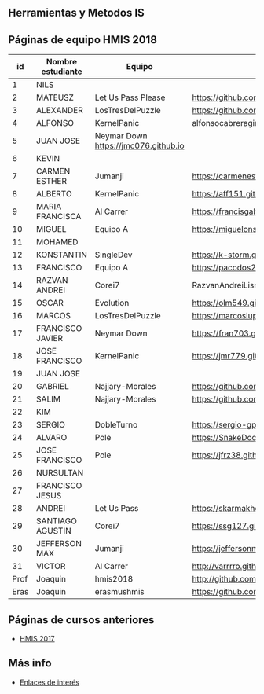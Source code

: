 ﻿## Herramientas y Metodos IS

## Páginas de equipo HMIS 2018

id | Nombre estudiante  | Equipo | Página personal
-- | ----------------- | ----------------- | -----------------
1 | NILS               |   |   
2 | MATEUSZ            | Let Us Pass Please | https://github.com/mbereszczuk  
3 | ALEXANDER          | LosTresDelPuzzle  | https://github.com/Lilium213  
4 | ALFONSO            |   KernelPanic|   alfonsocabreragimenez.github.io
5 | JUAN JOSE          |   Neymar Down   https://jmc076.github.io
6 | KEVIN              |   |   
7 | CARMEN ESTHER      | Jumanji  | https://carmenesther.github.io/  	
8 | ALBERTO            | KernelPanic  |  https://aff151.github.io/ 
9 | MARIA FRANCISCA    | Al Carrer | https://francisgalvez.github.io/  
10 | MIGUEL             | Equipo A  |  https://miguelons11.github.io/
11 | MOHAMED            |   |  
12 | KONSTANTIN         |  SingleDev  |  https://k-storm.github.io
13 | FRANCISCO          | Equipo A  |  https://pacodos222.github.io/
14 | RAZVAN ANDREI      |Corei7|RazvanAndreiLismanu.github.io
15 | OSCAR              | Evolution | https://olm549.github.io 
16 | MARCOS             |  LosTresDelPuzzle |  https://marcoslupion.github.io/ | https://github.com/marcoslupion/StaticPageLosTresDelPuzzle
17 | FRANCISCO JAVIER   |  Neymar Down |  https://fran703.github.io/fmg703.github.io/
18 | JOSE FRANCISCO     |   KernelPanic|  https://jmr779.github.io/ 
19 | JUAN JOSE          |   |  
20 | GABRIEL            | Najjary-Morales  |  https://github.com/gmc456
21 | SALIM              | Najjary-Morales  |  https://github.com/lydzje
22 | KIM                |   |  
23 | SERGIO             | DobleTurno  | https://sergio-gps.github.io/ 
24 | ALVARO             |  Pole |  https://SnakeDoc12.github.io
25 | JOSE FRANCISCO     | Pole | https://jfrz38.github.io/  
26 | NURSULTAN          |   |  
27 | FRANCISCO JESUS    |   |  
28 | ANDREI             | Let Us Pass  |  https://skarmakhovich.github.io
29 | SANTIAGO AGUSTIN   | Corei7  | https://ssg127.github.io/  
30 | JEFFERSON MAX      | Jumanji  |   https://jeffersonmax90.github.io/jeffersontomala.github.io/
31 | VICTOR             | Al Carrer |  http://varrrro.github.io
Prof | Joaquin | hmis2018 | http://github.com/ualjjcanada
Eras | Joaquin | erasmushmis | https://github.com/ualjjcanada

## Páginas de cursos anteriores
* [HMIS 2017](index2017.md)

## Más info
* [Enlaces de interés](enlaces.md)
